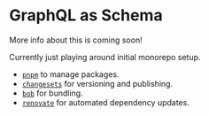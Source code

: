# GraphQL as Schema

More info about this is coming soon!

Currently just playing around initial monorepo setup.

- [`pnpm`](https://pnpm.io/) to manage packages.
- [`changesets`](https://github.com/changesets/changesets) for versioning and publishing.
- [`bob`](https://github.com/kamilkisiela/bob) for bundling.
- [`renovate`](https://www.whitesourcesoftware.com/free-developer-tools/renovate/) for automated dependency updates.
